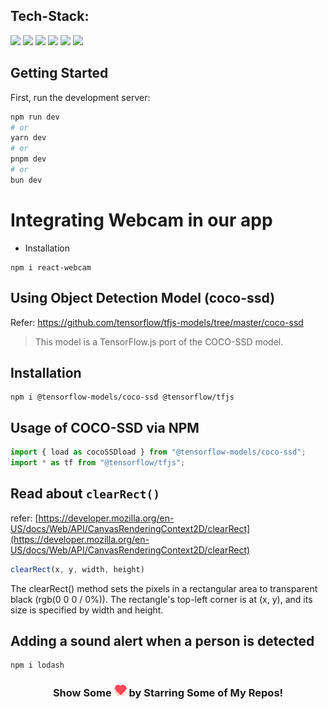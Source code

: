 
## Tech-Stack:
  
  <!-- <code><img height="30" src="https://img.shields.io/badge/React-20232A?style=for-the-badge&logo=react&logoColor=61DAFB"></code> -->
  <code><img height="30" src="https://img.shields.io/badge/JavaScript-111111?style=for-the-badge&logo=javascript&logoColor=F7DF1E"></code>
  <code><img height="30" src="https://img.shields.io/badge/Tensorflow-111111?style=for-the-badge&logo=tensorflow&logoColor=orange"></code>
  <code><img height="30" src="https://img.shields.io/badge/React-111111?style=for-the-badge&logo=react&logoColor=61DAFB"></code>
  <code><img height="30" src="https://img.shields.io/badge/next.js-000000?style=for-the-badge&logo=nextdotjs&logoColor=white"></code>
  <code><img height="30" src="https://img.shields.io/badge/CSS3-20232A?style=for-the-badge&logo=css3&logoColor=blue"></code>
  <code><img height="30" src="https://img.shields.io/badge/Tailwind%20CSS-20232A?style=for-the-badge&logo=tailwindcss&logoColor=blue"></code>
<br>

## Getting Started

First, run the development server:

```bash
npm run dev
# or
yarn dev
# or
pnpm dev
# or
bun dev
```

# Integrating Webcam in our app

- Installation

```shell
npm i react-webcam
```

## Using Object Detection Model (coco-ssd)

Refer: https://github.com/tensorflow/tfjs-models/tree/master/coco-ssd

> This model is a TensorFlow.js port of the COCO-SSD model.

## Installation

```shell
npm i @tensorflow-models/coco-ssd @tensorflow/tfjs
```

## Usage of COCO-SSD via NPM

```js
import { load as cocoSSDload } from "@tensorflow-models/coco-ssd";
import * as tf from "@tensorflow/tfjs";
```

## Read about `clearRect()`

refer: [https://developer.mozilla.org/en-US/docs/Web/API/CanvasRenderingContext2D/clearRect](https://developer.mozilla.org/en-US/docs/Web/API/CanvasRenderingContext2D/clearRect)

```js
clearRect(x, y, width, height)
```

The clearRect() method sets the pixels in a rectangular area to transparent black (rgb(0 0 0 / 0%)). The rectangle's top-left corner is at (x, y), and its size is specified by width and height.

## Adding a sound alert when a person is detected

```shell
npm i lodash
```

<div align="center">
<h3> Show Some <img src="https://github.com/AnshSinghSonkhia/AnshSinghSonkhia/blob/main/icons/love.png" title="Love" alt="Love" width="20" height="20"/> by Starring Some of My Repos! </h3>
</div>
